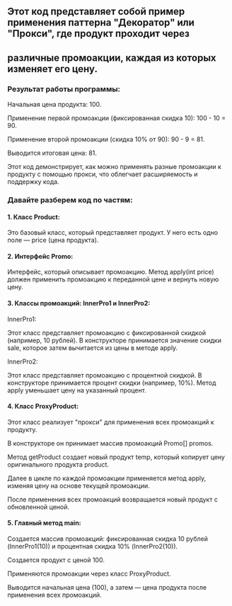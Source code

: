 ## Этот код представляет собой пример применения паттерна "Декоратор" или "Прокси", где продукт проходит через 
## различные промоакции, каждая из которых изменяет его цену.

### Результат работы программы:

Начальная цена продукта: 100.

Применение первой промоакции (фиксированная скидка 10): 100 - 10 = 90.

Применение второй промоакции (скидка 10% от 90): 90 - 9 = 81.

Выводится итоговая цена: 81.

Этот код демонстрирует, как можно применять разные промоакции к продукту с помощью прокси, что облегчает расширяемость и
поддержку кода.

### Давайте разберем код по частям:

#### 1. Класс Product:

Это базовый класс, который представляет продукт. У него есть одно поле — price (цена продукта).

#### 2. Интерфейс Promo:

Интерфейс, который описывает промоакцию. Метод apply(int price) должен применить промоакцию к переданной цене и вернуть
новую цену.

#### 3. Классы промоакций: InnerPro1 и InnerPro2:

InnerPro1:

Этот класс представляет промоакцию с фиксированной скидкой (например, 10 рублей). В конструкторе принимается значение
скидки sale, которое затем вычитается из цены в методе apply.

InnerPro2:

Этот класс представляет промоакцию с процентной скидкой. В конструкторе принимается процент скидки (например, 10%).
Метод apply уменьшает цену на указанный процент.

#### 4. Класс ProxyProduct:

Этот класс реализует "прокси" для применения всех промоакций к продукту.

В конструкторе он принимает массив промоакций Promo[] promos.

Метод getProduct создает новый продукт temp, который копирует цену оригинального продукта product.

Далее в цикле по каждой промоакции применяется метод apply, изменяя цену на основе текущей промоакции.

После применения всех промоакций возвращается новый продукт с обновленной ценой.

#### 5. Главный метод main:

Создается массив промоакций: фиксированная скидка 10 рублей (InnerPro1(10)) и процентная скидка 10% (InnerPro2(10)).

Создается продукт с ценой 100.

Применяются промоакции через класс ProxyProduct.

Выводится начальная цена (100), а затем — цена продукта после применения всех промоакций.